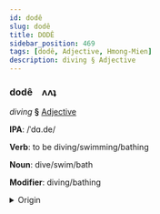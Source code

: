 ```yaml
---
id: dodê
slug: dodê
title: DODÊ
sidebar_position: 469
tags: [dodê, Adjective, Hmong-Mien]
description: diving § Adjective
---
```


### dodê&emsp;<span kind="abugida">ʌʌʇ</span>

*diving* **§** [Adjective](../../tags/Adjective)

**IPA**: /ˈdɑ.de/

**Verb**: to be diving/swimming/bathing

**Noun**: dive/swim/bath

**Modifier**: diving/bathing

<details>
    <summary>Origin</summary>
    Hmong, White da dej /da˧.de˥˧/<br/>
    <em>Hmong-Mien Language Family</em>
</details>